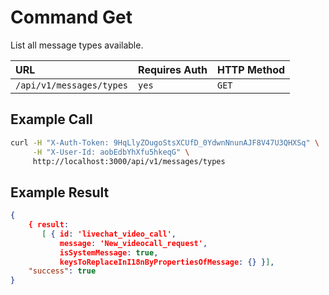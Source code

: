 # Command Get

List all message types available.

| URL                      | Requires Auth | HTTP Method |
| :----------------------- | :------------ | :---------- |
| `/api/v1/messages/types` | `yes`         | `GET`       |

## Example Call

```bash
curl -H "X-Auth-Token: 9HqLlyZOugoStsXCUfD_0YdwnNnunAJF8V47U3QHXSq" \
     -H "X-User-Id: aobEdbYhXfu5hkeqG" \
     http://localhost:3000/api/v1/messages/types
```

## Example Result

```json
{
    { result:
       [ { id: 'livechat_video_call',
           message: 'New_videocall_request',
           isSystemMessage: true,
           keysToReplaceInI18nByPropertiesOfMessage: {} }],
    "success": true
}
```
